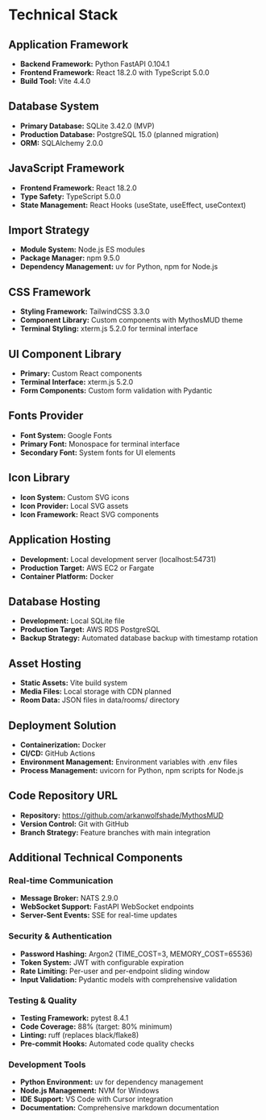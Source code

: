 # Technical Stack

## Application Framework
- **Backend Framework:** Python FastAPI 0.104.1
- **Frontend Framework:** React 18.2.0 with TypeScript 5.0.0
- **Build Tool:** Vite 4.4.0

## Database System
- **Primary Database:** SQLite 3.42.0 (MVP)
- **Production Database:** PostgreSQL 15.0 (planned migration)
- **ORM:** SQLAlchemy 2.0.0

## JavaScript Framework
- **Frontend Framework:** React 18.2.0
- **Type Safety:** TypeScript 5.0.0
- **State Management:** React Hooks (useState, useEffect, useContext)

## Import Strategy
- **Module System:** Node.js ES modules
- **Package Manager:** npm 9.5.0
- **Dependency Management:** uv for Python, npm for Node.js

## CSS Framework
- **Styling Framework:** TailwindCSS 3.3.0
- **Component Library:** Custom components with MythosMUD theme
- **Terminal Styling:** xterm.js 5.2.0 for terminal interface

## UI Component Library
- **Primary:** Custom React components
- **Terminal Interface:** xterm.js 5.2.0
- **Form Components:** Custom form validation with Pydantic

## Fonts Provider
- **Font System:** Google Fonts
- **Primary Font:** Monospace for terminal interface
- **Secondary Font:** System fonts for UI elements

## Icon Library
- **Icon System:** Custom SVG icons
- **Icon Provider:** Local SVG assets
- **Icon Framework:** React SVG components

## Application Hosting
- **Development:** Local development server (localhost:54731)
- **Production Target:** AWS EC2 or Fargate
- **Container Platform:** Docker

## Database Hosting
- **Development:** Local SQLite file
- **Production Target:** AWS RDS PostgreSQL
- **Backup Strategy:** Automated database backup with timestamp rotation

## Asset Hosting
- **Static Assets:** Vite build system
- **Media Files:** Local storage with CDN planned
- **Room Data:** JSON files in data/rooms/ directory

## Deployment Solution
- **Containerization:** Docker
- **CI/CD:** GitHub Actions
- **Environment Management:** Environment variables with .env files
- **Process Management:** uvicorn for Python, npm scripts for Node.js

## Code Repository URL
- **Repository:** https://github.com/arkanwolfshade/MythosMUD
- **Version Control:** Git with GitHub
- **Branch Strategy:** Feature branches with main integration

## Additional Technical Components

### Real-time Communication
- **Message Broker:** NATS 2.9.0
- **WebSocket Support:** FastAPI WebSocket endpoints
- **Server-Sent Events:** SSE for real-time updates

### Security & Authentication
- **Password Hashing:** Argon2 (TIME_COST=3, MEMORY_COST=65536)
- **Token System:** JWT with configurable expiration
- **Rate Limiting:** Per-user and per-endpoint sliding window
- **Input Validation:** Pydantic models with comprehensive validation

### Testing & Quality
- **Testing Framework:** pytest 8.4.1
- **Code Coverage:** 88% (target: 80% minimum)
- **Linting:** ruff (replaces black/flake8)
- **Pre-commit Hooks:** Automated code quality checks

### Development Tools
- **Python Environment:** uv for dependency management
- **Node.js Management:** NVM for Windows
- **IDE Support:** VS Code with Cursor integration
- **Documentation:** Comprehensive markdown documentation
